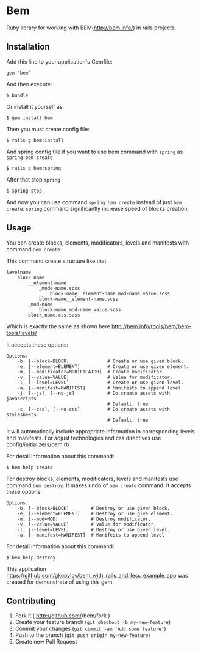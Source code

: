 # Bem

Ruby library for working with BEM(http://bem.info/) in rails projects.

## Installation

Add this line to your application's Gemfile:

    gem 'bem'

And then execute:

    $ bundle

Or install it yourself as:

    $ gem install bem
    
Then you must create config file:

    $ rails g bem:install

And spring config file if you want to use bem command with `spring` as `spring bem create`

    $ rails g bem:spring
    
After that stop `spring`

    $ spring stop
    
And now you can use command `spring bem create` instead of just `bem create`. `spring` command significantly increase speed of blocks creation.

## Usage

You can create blocks, elements, modificators, levels and manifests with command `bem create`

This command create structure like that

    levelname
        block-name
            __element-name
                _mode-name.scss
                    block-name__element-name_mod-name_value.scss
                block-name__element-name.scss
            _mod-name
                block-name_mod-name_value.scss
            block_name.css.sass

Which is exactly the same as shown here http://bem.info/tools/bem/bem-tools/levels/

It accepts these options:
   
    Options:
        -b, [--block=BLOCK]              # Create or use given block.
        -e, [--element=ELEMENT]          # Create or use given element.
        -m, [--modificator=MODIFICATOR]  # Create modificator.
        -v, [--value=VALUE]              # Value for modificator.
        -l, [--level=LEVEL]              # Create or use given level.
        -a, [--manifest=MANIFEST]        # Manifests to append level
        -j, [--js], [--no-js]            # Do create assets with javascripts
                                         # Default: true
        -s, [--css], [--no-css]          # Do create assets with stylesheets
                                         # Default: true

It will automatically include appropriate information in corresponding levels and manifests.
For adjust technologies and css directives use config/initializers/bem.rb

For detail information about this command:

    $ bem help create
    
For destroy blocks, elements, modificators, levels and manifests use command `bem destroy`. It makes undo of `bem create` command. It accepts these options:

    Options:
        -b, [--block=BLOCK]        # Destroy or use given block.
        -e, [--element=ELEMENT]    # Destroy or use give element.
        -m, [--mod=MOD]            # Destroy modificator.
        -v, [--value=VALUE]        # Value for modificator.
        -l, [--level=LEVEL]        # Destroy or use given level.
        -a, [--manifest=MANIFEST]  # Manifests to append level

For detail information about this command:

    $ bem help destroy
    
This application https://github.com/gkopylov/bem_with_rails_and_less_example_app was created for demonstrate of using this gem.

## Contributing

1. Fork it ( http://github.com/<my-github-username>/bem/fork )
2. Create your feature branch (`git checkout -b my-new-feature`)
3. Commit your changes (`git commit -am 'Add some feature'`)
4. Push to the branch (`git push origin my-new-feature`)
5. Create new Pull Request
